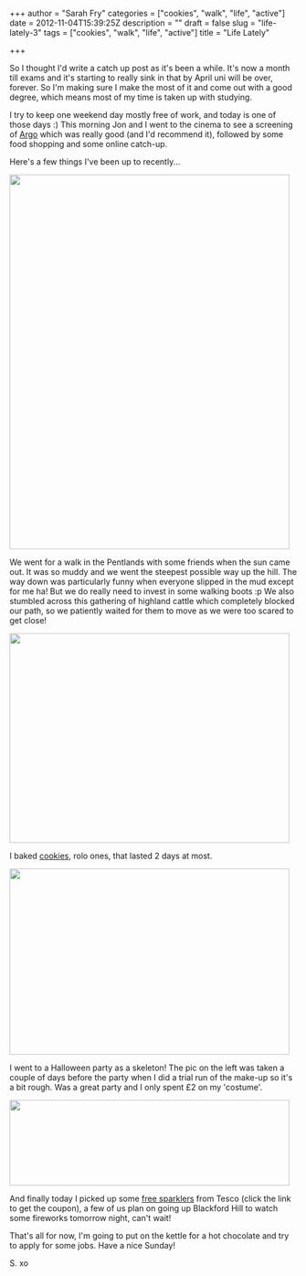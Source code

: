 +++
author = "Sarah Fry"
categories = ["cookies", "walk", "life", "active"]
date = 2012-11-04T15:39:25Z
description = ""
draft = false
slug = "life-lately-3"
tags = ["cookies", "walk", "life", "active"]
title = "Life Lately"

+++


So I thought I'd write a catch up post as it's been a while. It's now a month till exams and it's starting to really sink in that by April uni will be over, forever. So I'm making sure I make the most of it and come out with a good degree, which means most of my time is taken up with studying.

I try to keep one weekend day mostly free of work, and today is one of those days :) This morning Jon and I went to the cinema to see a screening of <a href="http://www.imdb.com/title/tt1024648/" target="_blank">Argo</a> which was really good (and I'd recommend it), followed by some food shopping and some online catch-up.

Here's a few things I've been up to recently...

<a href="https://yayfryday.com/images/2012/11/cows.jpg"><img class="aligncenter size-full wp-image-1351" title="cows" src="https://yayfryday.com/images/2012/11/cows.jpg" alt="" width="490" height="656" /></a>

We went for a walk in the Pentlands with some friends when the sun came out. It was so muddy and we went the steepest possible way up the hill. The way down was particularly funny when everyone slipped in the mud except for me ha! But we do really need to invest in some walking boots :p We also stumbled across this gathering of highland cattle which completely blocked our path, so we patiently waited for them to move as we were too scared to get close!

<a href="https://yayfryday.com/images/2012/11/rolocookies.jpg"><img class="aligncenter size-full wp-image-1352" title="rolocookies" src="https://yayfryday.com/images/2012/11/rolocookies.jpg" alt="" width="490" height="367" /></a>

I baked <a title="Chewy ‘Millie’s Cookie Style’ Cookies" href="http://sweetaspi.co.uk/chewy-millies-cookie-style-cookies/" target="_blank">cookies</a>, rolo ones, that lasted 2 days at most.

<a href="https://yayfryday.com/images/2012/11/halloween.jpg"><img class="aligncenter size-full wp-image-1353" title="halloween" src="https://yayfryday.com/images/2012/11/halloween.jpg" alt="" width="490" height="326" /></a>

I went to a Halloween party as a skeleton! The pic on the left was taken a couple of days before the party when I did a trial run of the make-up so it's a bit rough. Was a great party and I only spent £2 on my 'costume'.

<a href="https://yayfryday.com/images/2012/11/sparklers.jpg"><img class="aligncenter size-full wp-image-1354" title="sparklers" src="https://yayfryday.com/images/2012/11/sparklers.jpg" alt="" width="490" height="150" /></a>

And finally today I picked up some <a href="http://www.tesco.com/free-sparklers/free-sparklers.pdf" target="_blank">free sparklers</a> from Tesco (click the link to get the coupon), a few of us plan on going up Blackford Hill to watch some fireworks tomorrow night, can't wait!

That's all for now, I'm going to put on the kettle for a hot chocolate and try to apply for some jobs. Have a nice Sunday!

S. xo

